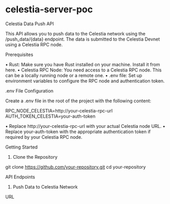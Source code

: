 # celestia-server-poc

Celestia Data Push API

This API allows you to push data to the Celestia network using the /push_data/{data} endpoint. The data is submitted to the Celestia Devnet using a Celestia RPC node.

Prerequisites

•	Rust: Make sure you have Rust installed on your machine. Install it from here.
•	Celestia RPC Node: You need access to a Celestia RPC node. This can be a locally running node or a remote one.
•	.env file: Set up environment variables to configure the RPC node and authentication token.

.env File Configuration

Create a .env file in the root of the project with the following content:

RPC_NODE_CELESTIA=http://your-celestia-rpc-url
AUTH_TOKEN_CELESTIA=your-auth-token

•	Replace http://your-celestia-rpc-url with your actual Celestia node URL.
•	Replace your-auth-token with the appropriate authentication token if required by your Celestia RPC node.

Getting Started

1. Clone the Repository

git clone https://github.com/your-repository.git
cd your-repository

API Endpoints

1. Push Data to Celestia Network

URL